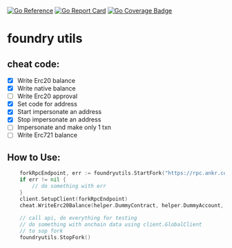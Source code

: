 [![Go Reference](https://pkg.go.dev/badge/github.com/Haupc/foundryutils.svg)](https://pkg.go.dev/github.com/Haupc/foundryutils)
[![Go Report Card](https://goreportcard.com/badge/github.com/haupc/foundryutils)](https://goreportcard.com/report/github.com/haupc/foundryutils)
[![Go Coverage Badge](https://raw.githubusercontent.com/Haupc/foundryutils/badges/.badges/master/coverage.svg)](https://raw.githubusercontent.com/Haupc/foundryutils/badges/.badges/master/coverage.svg)
# foundry utils

## cheat code:

- [x] Write Erc20 balance
- [x] Write native balance
- [ ] Write Erc20 approval
- [x] Set code for address
- [x] Start impersonate an address
- [x] Stop impersonate an address
- [ ] Impersonate and make only 1 txn
- [ ] Write Erc721 balance

## How to Use:
```go
    forkRpcEndpoint, err := foundryutils.StartFork("https://rpc.ankr.com/eth", nil)
    if err != nil {
        // do something with err
    }
    client.SetupClient(forkRpcEndpoint)
    cheat.WriteErc20Balance(helper.DummyContract, helper.DummyAccount, big.NewInt(1234567890123))
    
    // call api, do everything for testing
    // do something with onchain data using client.GlobalClient
    // to sop fork
    foundryutils.StopFork()
```